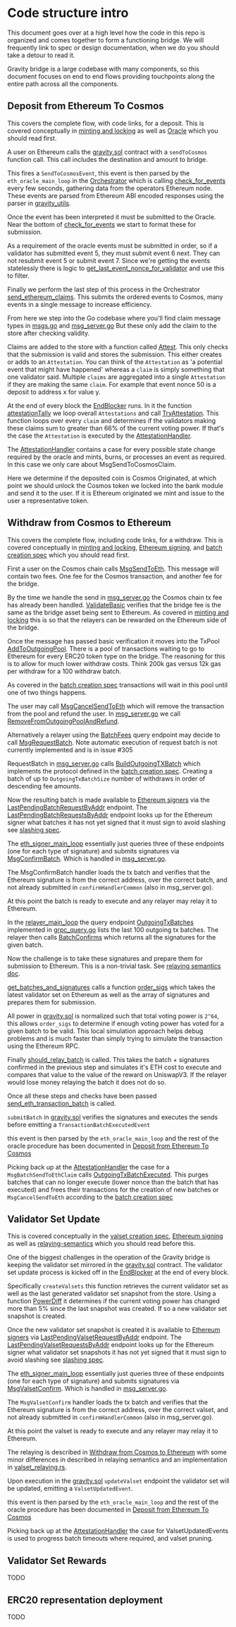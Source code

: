 # Code structure intro

This document goes over at a high level how the code in this repo is organized
and comes together to form a functioning bridge. We will frequently link to spec or
design documentation, when we do you should take a detour to read it.

Gravity bridge is a large codebase with many components, so this document focuses on end to end flows providing touchpoints along the entire path across all the components.

## Deposit from Ethereum To Cosmos

This covers the complete flow, with code links, for a deposit. This is covered conceptually in [minting and locking](/docs/design/mint-lock.md) as well as [Oracle](/docs/design/oracle.md) which you should read first.

A user on Ethereum calls the [gravity.sol](/solidity/contracts/Gravity.sol) contract with a `sendToCosmos` function call. This call includes the destination and amount to bridge.

This fires a `SendToCosmosEvent`, this event is then parsed by the `eth_oracle_main_loop` in the [Orchestrator](/orchestrator/orchestrator/src/main_loop.rs) which is calling [check_for_events](/orchestrator/orchestrator/src/ethereum_event_watcher.rs) every few seconds, gathering data from the operators Ethereum node. These events are parsed from Ethereum ABI encoded responses using the parser in [gravity_utils](/orchestrator/gravity_utils/src/types/ethereum_events.rs).

Once the event has been interpreted it must be submitted to the Oracle. Near the bottom of [check_for_events](/orchestrator/orchestrator/src/ethereum_event_watcher.rs) we start to format these for submission.

As a requirement of the oracle events must be submitted in order, so if a validator has submitted event 5, they must submit event 6 next. They can not resubmit event 5 or submit event 7. Since we're getting the events statelessly there is logic to [get_last_event_nonce_for_validator](/orchestrator/cosmos_gravity/src/query.rs) and use this to filter.

Finally we perform the last step of this process in the Orchestrator [send_ethereum_claims](/orchestrator/cosmos_gravity/src/send.rs). This submits the ordered events to Cosmos, many events in a single message to increase efficiency.

From here we step into the Go codebase where you'll find claim message types in [msgs.go](/module/x/gravity/types/msgs.go) and [msg_server.go](/module/x/gravity/keeper/msg_server.go) But these only add the claim to the store after checking validity.

Claims are added to the store with a function called [Attest](/module/x/gravity/keeper/attestation.go). This only checks that the submission is valid and stores the submission. This either creates or adds to an `Attestation`. You can think of the `Attestation` as 'a potential event that might have happened' whereas a `claim` is simply something that one validator said. Multiple `claims` are aggregated into a single `Attestation` if they are making the same `claim`. For example that event nonce 50 is a deposit to address x for value y.

At the end of every block the [EndBlocker](/module/x/gravity/abci.go) runs. In it the function [attestationTally](/module/x/gravity/abci.go) we loop overall `Attestations` and call [TryAttestation](/module/x/gravity/keeper/attestation.go). This function loops over every `claim` and determines if the validators making these claims sum to greater than 66% of the current voting power. If that's the case the `Attestation` is executed by the [AttestationHandler](/module/x/gravity/keeper/attestation_handler.go).

The [AttestationHandler](/module/x/gravity/keeper/attestation_handler.go) contains a case for every possible state change required by the oracle and mints, burns, or processes an event as required. In this case we only care about MsgSendToCosmosClaim.

Here we determine if the deposited coin is Cosmos Originated, at which point we should unlock the Cosmos token we locked into the bank module and send it to the user. If it is Ethereum originated we mint and issue to the user a representative token.

## Withdraw from Cosmos to Ethereum

This covers the complete flow, including code links, for a withdraw. This is covered conceptually in [minting and locking](/docs/design/mint-lock.md), [Ethereum signing](/docs/design/ethereum-signing.md), and [batch creation spec](/spec/batch-creation-spec.md) which you should read first.

First a user on the Cosmos chain calls [MsgSendToEth](/module/proto/gravity/v1/msgs.proto). This message will contain two fees. One fee for the Cosmos transaction, and another fee for the bridge.

By the time we handle the send in [msg_server.go](/module/x/gravity/keeper/msg_server.go) the Cosmos chain tx fee has already been handled. [ValidateBasic](/module/x/gravity/types/msgs.go) verifies that the bridge fee is the same as the bridge asset being sent to Ethereum. As covered in [minting and locking](/docs/design/mint-lock.md) this is so that the relayers can be rewarded on the Ethereum side of the bridge.

Once the message has passed basic verification it moves into the TxPool [AddToOutgoingPool](/module/x/gravity/keeper/pool.go). There is a pool of transactions waiting to go to Ethereum for every ERC20 token type on the bridge. The reasoning for this is to allow for much lower withdraw costs. Think 200k gas versus 12k gas per withdraw for a 100 withdraw batch.

As covered in the [batch creation spec](/spec/batch-creation-spec.md) transactions will wait in this pool until one of two things happens.

The user may call [MsgCancelSendToEth](/module/proto/gravity/v1/msgs.proto) which will remove the transaction from the pool and refund the user. In [msg_server.go](/module/x/gravity/keeper/msg_server.go) we call [RemoveFromOutgoingPoolAndRefund](/module/x/gravity/keeper/pool.go).

Alternatively a relayer using the [BatchFees](/module/proto/gravity/v1/query.proto) query endpoint may decide to call [MsgRequestBatch](/module/proto/gravity/v1/msgs.proto). Note automatic execution of request batch is not currently implemented and is in issue #305

RequestBatch in [msg_server.go](/module/x/gravity/keeper/msg_server.go) calls [BuildOutgoingTXBatch](/module/x/gravity/keeper/batch.go) which implements the protocol defined in the [batch creation spec](/spec/batch-creation-spec.md). Creating a batch of up to `OutgoingTxBatchSize` number of withdraws in order of descending fee amounts.

Now the resulting batch is made available to [Ethereum signers](/docs/design/ethereum-signing.md) via the [LastPendingBatchRequestByAddr](/module/proto/gravity/v1/query.proto) endpoint. The [LastPendingBatchRequestsByAddr](/module/x/gravity/keeper/grpc_query.go) endpoint looks up for the Ethereum signer what batches it has not yet signed that it must sign to avoid slashing see [slashing spec](/spec/slashing-spec.md).

The [eth_signer_main_loop](/orchestrator/orchestrator/src/main_loop.rs) essentially just queries three of these endpoints (one for each type of signature) and submits signatures via [MsgConfirmBatch](/module/proto/gravity/v1/msgs.proto). Which is handled in [msg_server.go](/module/x/gravity/keeper/msg_server.go).

The MsgConfirmBatch handler loads the tx batch and verifies that the Ethereum signature is from the correct address, over the correct batch, and not already submitted in `confirmHandlerCommon` (also in msg_server.go).

At this point the batch is ready to execute and any relayer may relay it to Ethereum.

In the [relayer_main_loop](/orchestrator/relayer/src/main_loop.rs) the query endpoint [OutgoingTxBatches](/module/proto/gravity/v1/query.proto) implemented in [grpc_query.go](/module/x/gravity/keeper/grpc_query.go) lists the last 100 outgoing tx batches. The relayer then calls [BatchConfirms](/module/proto/gravity/v1/query.proto) which returns all the signatures for the given batch.

Now the challenge is to take these signatures and prepare them for submission to Ethereum. This is a non-trivial task.
See [relaying semantics doc](/docs/design/relaying-semantics.md).

[get_batches_and_signatures](/orchestrator/relayer/src/batch_relaying.rs) calls a function [order_sigs](/orchestrator/gravity_utils/src/types/valsets.rs) which takes the latest validator set on Ethereum as well as the array of signatures and prepares them for submission.

All power in [gravity.sol](/solidity/contracts/Gravity.sol) is normalized such that total voting power is `2^64`, this allows `order_sigs` to determine if enough voting power has voted for a given batch to be valid. This local simulation approach helps debug problems and is much faster than simply trying to simulate the transaction using the Ethereum RPC.

Finally [should_relay_batch](/orchestrator/relayer/src/batch_relaying.rs) is called. This takes the batch + signatures confirmed in the previous step and simulates it's ETH cost to execute and compares that value to the value of the reward on UniswapV3. If the relayer would lose money relaying the batch it does not do so.

Once all these steps and checks have been passed [send_eth_transaction_batch](/orchestrator/ethereum_gravity/src/submit_batch.rs) is called.

`submitBatch` in [gravity.sol](/solidity/contracts/Gravity.sol) verifies the signatures and executes the sends before emitting a `TransactionBatchExecutedEvent`

this event is then parsed by the `eth_oracle_main_loop` and the rest of the oracle procedure has been documented in [Deposit from Ethereum To Cosmos](#deposit-from-ethereum-to-cosmos)

Picking back up at the [AttestationHandler](/module/x/gravity/keeper/attestation_handler.go) the case for a `MsgBatchSendToEthClaim` calls [OutgoingTxBatchExecuted](/module/x/gravity/keeper/batch.go). This purges batches that can no longer execute (lower nonce than the batch that has executed) and frees their transactions for the creation of new batches or `MsgCancelSendToEth` according to the [batch creation spec](/spec/batch-creation-spec.md)

## Validator Set Update

This is covered conceptually in the [valset creation spec](/spec/valset-creation-spec.md), [Ethereum signing](/docs/design/ethereum-signing.md) as well as [relaying-semantics](/docs/design/relaying-semantics.md) which you should read before this.

One of the biggest challenges in the operation of the Gravity bridge is keeping the validator set mirrored in the [gravity.sol](/solidity/contracts/Gravity.sol) contract. The validator set update process is kicked off in the [EndBlocker](/module/x/gravity/abci.go) at the end of every block.

Specifically `createValsets` this function retrieves the current validator set as well as the last generated validator set snapshot from the store. Using a function [PowerDiff](/module/x/gravity/types/types.go) it determines if the current voting power has changed more than 5% since the last snapshot was created. If so a new validator set snapshot is created.

Once the new validator set snapshot is created it is available to [Ethereum signers](/docs/design/ethereum-signing.md) via [LastPendingValsetRequestByAddr](/module/proto/gravity/v1/query.proto) endpoint. The [LastPendingValsetRequestsByAddr](/module/x/gravity/keeper/grpc_query.go) endpoint looks up for the Ethereum signer what validator set snapshots it has not yet signed that it must sign to avoid slashing see [slashing spec](/spec/slashing-spec.md).

The [eth_signer_main_loop](/orchestrator/orchestrator/src/main_loop.rs) essentially just queries three of these endpoints (one for each type of signature) and submits signatures via [MsgValsetConfirm](/module/proto/gravity/v1/msgs.proto). Which is handled in [msg_server.go](/module/x/gravity/keeper/msg_server.go).

The `MsgValsetConfirm` handler loads the tx batch and verifies that the Ethereum signature is from the correct address, over the correct valset, and not already submitted in `confirmHandlerCommon` (also in msg_server.go).

At this point the valset is ready to execute and any relayer may relay it to Ethereum.

The relaying is described in [Withdraw from Cosmos to Ethereum](#withdraw-from-cosmos-to-ethereum) with some minor differences in described in relaying semantics and an implementation in [valset_relaying.rs](/orchestrator/relayer/src/valset_relaying.rs).

Upon execution in the [gravity.sol](/solidity/contracts/Gravity.sol) `updateValset` endpoint the validator set will be updated, emitting a `ValsetUpdatedEvent`.

this event is then parsed by the `eth_oracle_main_loop` and the rest of the oracle procedure has been documented in [Deposit from Ethereum To Cosmos](#deposit-from-ethereum-to-cosmos)

Picking back up at the [AttestationHandler](/module/x/gravity/keeper/attestation_handler.go) the case for ValsetUpdatedEvents is used to progress batch timeouts where required, and valset pruning.

## Validator Set Rewards

TODO

## ERC20 representation deployment

TODO
